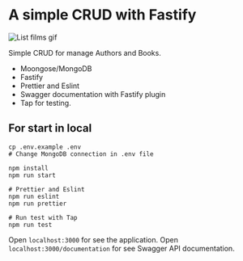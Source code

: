 # A simple CRUD with Fastify

![List films gif](https://raw.githubusercontent.com/falconandrea/simple-nodejs-tests/main/images/crud-fastify.gif)

Simple CRUD for manage Authors and Books.

- Moongose/MongoDB
- Fastify
- Prettier and Eslint
- Swagger documentation with Fastify plugin
- Tap for testing.

## For start in local

```
cp .env.example .env
# Change MongoDB connection in .env file

npm install
npm run start

# Prettier and Eslint
npm run eslint
npm run prettier

# Run test with Tap
npm run test
```

Open `localhost:3000` for see the application.
Open `localhost:3000/documentation` for see Swagger API documentation.
